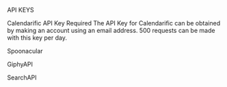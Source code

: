 API KEYS

Calendarific
API Key Required
The API Key for Calendarific can be obtained by making an account using an email address. 500 requests can be made with this key per day.

Spoonacular


GiphyAPI

SearchAPI
